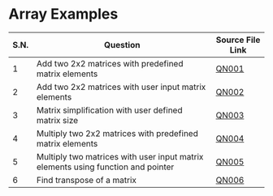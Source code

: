 # Array Examples

| S.N. | Question                                                                         | Source File Link |
| ---- | -------------------------------------------------------------------------------- | ---------------- |
| 1    | Add two 2x2 matrices with predefined matrix elements                             | [QN001](QN001.c) |
| 2    | Add two 2x2 matrices with user input matrix elements                             | [QN002](QN002.c) |
| 3    | Matrix simplification with user defined matrix size                              | [QN003](QN003.c) |
| 4    | Multiply two 2x2 matrices with predefined matrix elements                        | [QN004](QN004.c) |
| 5    | Multiply two matrices with user input matrix elements using function and pointer | [QN005](QN005.c) |
| 6    | Find transpose of a matrix                                                       | [QN006](QN006.c) |
